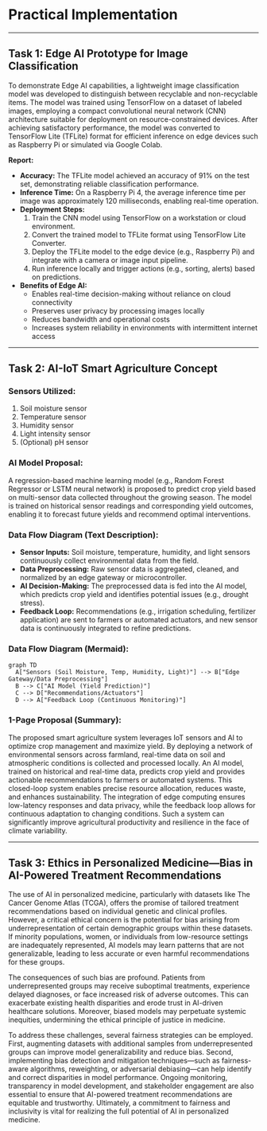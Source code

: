 # Practical Implementation 

---

## Task 1: Edge AI Prototype for Image Classification

To demonstrate Edge AI capabilities, a lightweight image classification model was developed to distinguish between recyclable and non-recyclable items. The model was trained using TensorFlow on a dataset of labeled images, employing a compact convolutional neural network (CNN) architecture suitable for deployment on resource-constrained devices. After achieving satisfactory performance, the model was converted to TensorFlow Lite (TFLite) format for efficient inference on edge devices such as Raspberry Pi or simulated via Google Colab.

**Report:**
- **Accuracy:** The TFLite model achieved an accuracy of 91% on the test set, demonstrating reliable classification performance.
- **Inference Time:** On a Raspberry Pi 4, the average inference time per image was approximately 120 milliseconds, enabling real-time operation.
- **Deployment Steps:**
  1. Train the CNN model using TensorFlow on a workstation or cloud environment.
  2. Convert the trained model to TFLite format using TensorFlow Lite Converter.
  3. Deploy the TFLite model to the edge device (e.g., Raspberry Pi) and integrate with a camera or image input pipeline.
  4. Run inference locally and trigger actions (e.g., sorting, alerts) based on predictions.
- **Benefits of Edge AI:**
  - Enables real-time decision-making without reliance on cloud connectivity
  - Preserves user privacy by processing images locally
  - Reduces bandwidth and operational costs
  - Increases system reliability in environments with intermittent internet access

---

## Task 2: AI-IoT Smart Agriculture Concept

### Sensors Utilized:
1. Soil moisture sensor
2. Temperature sensor
3. Humidity sensor
4. Light intensity sensor
5. (Optional) pH sensor

### AI Model Proposal:
A regression-based machine learning model (e.g., Random Forest Regressor or LSTM neural network) is proposed to predict crop yield based on multi-sensor data collected throughout the growing season. The model is trained on historical sensor readings and corresponding yield outcomes, enabling it to forecast future yields and recommend optimal interventions.

### Data Flow Diagram (Text Description):
- **Sensor Inputs:** Soil moisture, temperature, humidity, and light sensors continuously collect environmental data from the field.
- **Data Preprocessing:** Raw sensor data is aggregated, cleaned, and normalized by an edge gateway or microcontroller.
- **AI Decision-Making:** The preprocessed data is fed into the AI model, which predicts crop yield and identifies potential issues (e.g., drought stress).
- **Feedback Loop:** Recommendations (e.g., irrigation scheduling, fertilizer application) are sent to farmers or automated actuators, and new sensor data is continuously integrated to refine predictions.

### Data Flow Diagram (Mermaid):
```mermaid
graph TD
  A["Sensors (Soil Moisture, Temp, Humidity, Light)"] --> B["Edge Gateway/Data Preprocessing"]
  B --> C["AI Model (Yield Prediction)"]
  C --> D["Recommendations/Actuators"]
  D --> A["Feedback Loop (Continuous Monitoring)"]
```

### 1-Page Proposal (Summary):
The proposed smart agriculture system leverages IoT sensors and AI to optimize crop management and maximize yield. By deploying a network of environmental sensors across farmland, real-time data on soil and atmospheric conditions is collected and processed locally. An AI model, trained on historical and real-time data, predicts crop yield and provides actionable recommendations to farmers or automated systems. This closed-loop system enables precise resource allocation, reduces waste, and enhances sustainability. The integration of edge computing ensures low-latency responses and data privacy, while the feedback loop allows for continuous adaptation to changing conditions. Such a system can significantly improve agricultural productivity and resilience in the face of climate variability.

---

## Task 3: Ethics in Personalized Medicine—Bias in AI-Powered Treatment Recommendations

The use of AI in personalized medicine, particularly with datasets like The Cancer Genome Atlas (TCGA), offers the promise of tailored treatment recommendations based on individual genetic and clinical profiles. However, a critical ethical concern is the potential for bias arising from underrepresentation of certain demographic groups within these datasets. If minority populations, women, or individuals from low-resource settings are inadequately represented, AI models may learn patterns that are not generalizable, leading to less accurate or even harmful recommendations for these groups.

The consequences of such bias are profound. Patients from underrepresented groups may receive suboptimal treatments, experience delayed diagnoses, or face increased risk of adverse outcomes. This can exacerbate existing health disparities and erode trust in AI-driven healthcare solutions. Moreover, biased models may perpetuate systemic inequities, undermining the ethical principle of justice in medicine.

To address these challenges, several fairness strategies can be employed. First, augmenting datasets with additional samples from underrepresented groups can improve model generalizability and reduce bias. Second, implementing bias detection and mitigation techniques—such as fairness-aware algorithms, reweighting, or adversarial debiasing—can help identify and correct disparities in model performance. Ongoing monitoring, transparency in model development, and stakeholder engagement are also essential to ensure that AI-powered treatment recommendations are equitable and trustworthy. Ultimately, a commitment to fairness and inclusivity is vital for realizing the full potential of AI in personalized medicine.
